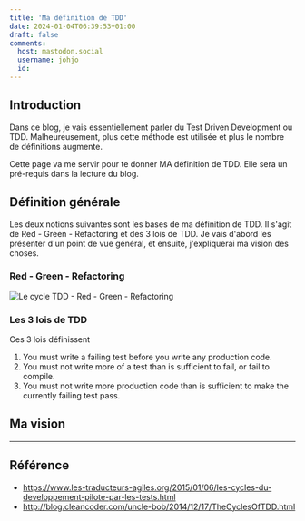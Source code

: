 ```yaml
---
title: 'Ma définition de TDD'
date: 2024-01-04T06:39:53+01:00
draft: false
comments:
  host: mastodon.social
  username: johjo
  id: 
---
```

## Introduction

Dans ce blog, je vais essentiellement parler du Test Driven Development ou TDD. Malheureusement, plus cette méthode est utilisée et plus le nombre de définitions augmente.

Cette page va me servir pour te donner MA définition de TDD. Elle sera un pré-requis dans la lecture du blog.

## Définition générale

Les deux notions suivantes sont les bases de ma définition de TDD. Il s'agit de Red - Green - Refactoring et des 3 lois de TDD. Je vais d'abord les présenter d'un point de vue général, et ensuite, j'expliquerai ma vision des choses.

### Red - Green - Refactoring

![Le cycle TDD - Red - Green - Refactoring](/images/CycleTDD.png)

### Les 3 lois de TDD

Ces 3 lois définissent 


1. You must write a failing test before you write any production code.
2. You must not write more of a test than is sufficient to fail, or fail to compile.
3. You must not write more production code than is sufficient to make the currently failing test pass.





## Ma vision

---
## Référence
- https://www.les-traducteurs-agiles.org/2015/01/06/les-cycles-du-developpement-pilote-par-les-tests.html
- http://blog.cleancoder.com/uncle-bob/2014/12/17/TheCyclesOfTDD.html

